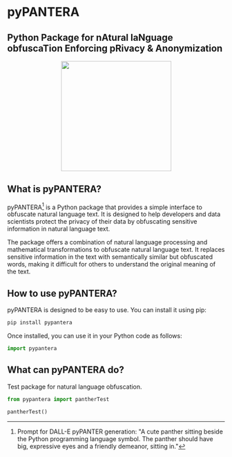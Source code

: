 # pyPANTERA
## Python **P**ackage for n**A**tural la**N**guage obfusca**T**ion **E**nforcing p**R**ivacy & **A**nonymization
<p align="center">
    <img src="./images/pyPANTERA.webp" width="255">
</p>

## What is pyPANTERA?

pyPANTERA[^1] is a Python package that provides a simple interface to obfuscate natural language text. It is designed to help developers and data scientists protect the privacy of their data by obfuscating sensitive information in natural language text. 

The package offers a combination of natural language processing and mathematical transformations to obfuscate natural language text. It replaces sensitive information in the text with semantically similar but obfuscated words, making it difficult for others to understand the original meaning of the text.

## How to use pyPANTERA?

pyPANTERA is designed to be easy to use. You can install it using pip:

```bash
pip install pypantera
```

Once installed, you can use it in your Python code as follows:

```python
import pypantera
```

## What can pyPANTERA do?

Test package for natural language obfuscation.

```python
from pypantera import pantherTest

pantherTest()
```



[^1]: Prompt for DALL-E pyPANTER generation: "A cute panther sitting beside the Python programming language symbol. The panther should have big, expressive eyes and a friendly demeanor, sitting in."